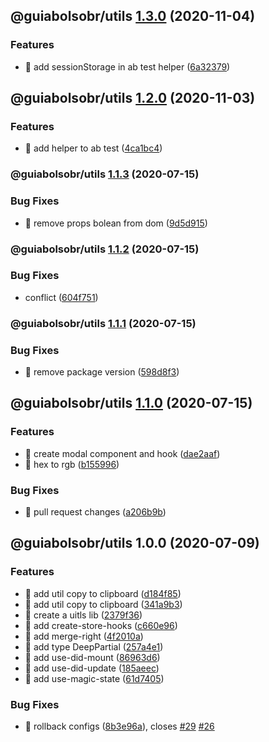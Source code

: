 ## @guiabolsobr/utils [1.3.0](https://github.com/GuiaBolso/pink-lemonade-web/compare/@guiabolsobr/utils@1.2.0...@guiabolsobr/utils@1.3.0) (2020-11-04)

### Features

- 🎸 add sessionStorage in ab test helper ([6a32379](https://github.com/GuiaBolso/pink-lemonade-web/commit/6a3237997f7fda6cd598c52f1a233678bcafe19b))

## @guiabolsobr/utils [1.2.0](https://github.com/GuiaBolso/pink-lemonade-web/compare/@guiabolsobr/utils@1.1.3...@guiabolsobr/utils@1.2.0) (2020-11-03)

### Features

- 🎸 add helper to ab test ([4ca1bc4](https://github.com/GuiaBolso/pink-lemonade-web/commit/4ca1bc43dbd09eff8ce676e16a7991cd199cda26))

### @guiabolsobr/utils [1.1.3](https://github.com/GuiaBolso/pink-lemonade-web/compare/@guiabolsobr/utils@1.1.2...@guiabolsobr/utils@1.1.3) (2020-07-15)

### Bug Fixes

- 🐛 remove props bolean from dom ([9d5d915](https://github.com/GuiaBolso/pink-lemonade-web/commit/9d5d915e3c9255941e21557cca756b30f88440d7))

### @guiabolsobr/utils [1.1.2](https://github.com/GuiaBolso/pink-lemonade-web/compare/@guiabolsobr/utils@1.1.1...@guiabolsobr/utils@1.1.2) (2020-07-15)

### Bug Fixes

- conflict ([604f751](https://github.com/GuiaBolso/pink-lemonade-web/commit/604f751fe5391e26666f79743fe803bdb1e64f4f))

### @guiabolsobr/utils [1.1.1](https://github.com/GuiaBolso/pink-lemonade-web/compare/@guiabolsobr/utils@1.1.0...@guiabolsobr/utils@1.1.1) (2020-07-15)

### Bug Fixes

- 🐛 remove package version ([598d8f3](https://github.com/GuiaBolso/pink-lemonade-web/commit/598d8f307cdec73894d066c9d30db1dbed2b3941))

## @guiabolsobr/utils [1.1.0](https://github.com/GuiaBolso/pink-lemonade-web/compare/@guiabolsobr/utils@1.0.0...@guiabolsobr/utils@1.1.0) (2020-07-15)

### Features

- 🎸 create modal component and hook ([dae2aaf](https://github.com/GuiaBolso/pink-lemonade-web/commit/dae2aafb3c620ce64d998264fa07182647785b0c))
- 🎸 hex to rgb ([b155996](https://github.com/GuiaBolso/pink-lemonade-web/commit/b155996e915c6299b485dd762bc53781b3051109))

### Bug Fixes

- 🐛 pull request changes ([a206b9b](https://github.com/GuiaBolso/pink-lemonade-web/commit/a206b9b4e1e3871eed8bf0daf9f47afe48809d93))

## @guiabolsobr/utils 1.0.0 (2020-07-09)

### Features

- :rocket: add util copy to clipboard ([d184f85](https://github.com/GuiaBolso/pink-lemonade-web/commit/d184f856a92a8187a4d5a25863cec34e1df949cf))
- :rocket: add util copy to clipboard ([341a9b3](https://github.com/GuiaBolso/pink-lemonade-web/commit/341a9b357599bb21573f5ba66ec6e77cb712f18f))
- :rocket: create a uitls lib ([2379f36](https://github.com/GuiaBolso/pink-lemonade-web/commit/2379f363980bd7cd114b58507ad1beea6287e964))
- 🎸 add create-store-hooks ([c660e96](https://github.com/GuiaBolso/pink-lemonade-web/commit/c660e96923926745f11abf2d2acb2b8b7854a900))
- 🎸 add merge-right ([4f2010a](https://github.com/GuiaBolso/pink-lemonade-web/commit/4f2010acc0ca80161bc9c7d3b4152e31a6bfbbe7))
- 🎸 add type DeepPartial ([257a4e1](https://github.com/GuiaBolso/pink-lemonade-web/commit/257a4e1794d03bae5ee5c83f669b9e1d99190da5))
- 🎸 add use-did-mount ([86963d6](https://github.com/GuiaBolso/pink-lemonade-web/commit/86963d64a6ba5d263941a33831b670ad07da5016))
- 🎸 add use-did-update ([185aeec](https://github.com/GuiaBolso/pink-lemonade-web/commit/185aeecd6ea55fbd9318877f6a519503b3c6a40a))
- 🎸 add use-magic-state ([61d7405](https://github.com/GuiaBolso/pink-lemonade-web/commit/61d7405ca18910350245abe2b19fa4778a1596ae))

### Bug Fixes

- 🐛 rollback configs ([8b3e96a](https://github.com/GuiaBolso/pink-lemonade-web/commit/8b3e96a83fa9530558b30d332aa35b124b1146a8)), closes [#29](https://github.com/GuiaBolso/pink-lemonade-web/issues/29) [#26](https://github.com/GuiaBolso/pink-lemonade-web/issues/26)
